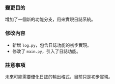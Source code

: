 ### 變更目的
增加了一個新的功能分支，用來實現日誌系統。

### 修改內容
- 新增 `log.py`，包含日誌功能的初步實現。
- 修改了 `main.py`，引入了日誌功能。

### 註意事項
未來可能需要優化日誌的輸出格式，目前只是初步實現。
